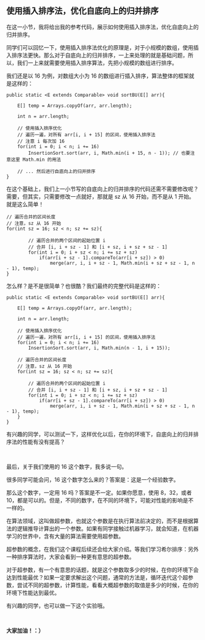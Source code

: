 ## 使用插入排序法，优化自底向上的归并排序

在这一小节，我将给出我的参考代码，展示如何使用插入排序法，优化自底向上的归并排序。

同学们可以回忆一下，使用插入排序法优化的原理是，对于小规模的数组，使用插入排序法更快。那么对于自底向上的归并排序，一上来处理的就是基础问题，所以，我们一上来就需要使用插入排序算法，先把小规模的数组进行排序。

我们还是以 16 为例，对数组大小为 16 的数组进行插入排序，算法整体的框架就是这样的：

```
public static <E extends Comparable> void sortBU(E[] arr){

    E[] temp = Arrays.copyOf(arr, arr.length);

    int n = arr.length;

    // 使用插入排序优化
    // 遍历一遍，对所有 arr[i, i + 15] 的区间，使用插入排序法
    // 注意 i 每次加 16
    for(int i = 0; i < n; i += 16)
        InsertionSort.sort(arr, i, Math.min(i + 15, n - 1)); // 也要注意这里 Math.min 的用法

    // ... 然后进行自底向上的归并排序 
}
```

在这个基础上，我们上一小节写的自底向上的归并排序的代码还需不需要修改呢？需要，但其实，只需要修改一点就好，那就是 sz 从 16 开始，而不是从 1 开始。就是这么简单！

```
// 遍历合并的区间长度
// 注意，sz 从 16 开始
for(int sz = 16; sz < n; sz += sz){

        // 遍历合并的两个区间的起始位置 i
        // 合并 [i, i + sz - 1] 和 [i + sz, i + sz + sz - 1]
        for(int i = 0; i + sz < n; i += sz + sz)
            if(arr[i + sz - 1].compareTo(arr[i + sz]) > 0)
                merge(arr, i, i + sz - 1, Math.min(i + sz + sz - 1, n - 1), temp);
}
```

怎么样？是不是很简单？也很酷？我们最终的完整代码是这样的：

```
public static <E extends Comparable> void sortBU(E[] arr){

    E[] temp = Arrays.copyOf(arr, arr.length);

    int n = arr.length;

    // 使用插入排序优化
    // 遍历一遍，对所有 arr[i, i + 15] 的区间，使用插入排序法
    for(int i = 0; i < n; i += 16)
        InsertionSort.sort(arr, i, Math.min(n - 1, i + 15));

    // 遍历合并的区间长度
    // 注意，sz 从 16 开始
    for(int sz = 16; sz < n; sz += sz){

        // 遍历合并的两个区间的起始位置 i
        // 合并 [i, i + sz - 1] 和 [i + sz, i + sz + sz - 1]
        for(int i = 0; i + sz < n; i += sz + sz)
            if(arr[i + sz - 1].compareTo(arr[i + sz]) > 0)
                merge(arr, i, i + sz - 1, Math.min(i + sz + sz - 1, n - 1), temp);
    }
}
```

有兴趣的同学，可以测试一下，这样优化以后，在你的环境下，自底向上的归并排序法的性能有没有提高？

<br/>

最后，关于我们使用的 16 这个数字，我多说一句。

很多同学可能会问，16 这个数字怎么来的？答案是：这是一个经验数字。

那么这个数字，一定用 16 吗？答案是不一定。如果你愿意，使用 8，32，或者 10，都是可以的。但是，不同的数字，在不同的环境下，可能对性能的影响是不一样的。

在算法领域，这叫做超参数，也就这个参数是在执行算法前决定的，而不是根据算法的逻辑推导计算出的一个参数。如果有同学接触过机器学习，就会知道，在机器学习的世界中，含有大量的算法需要使用超参数。

超参数的概念，在我们这个课程后续还会给大家介绍。等我们学习希尔排序：另外一种排序算法时，大家会看到一种更有意思的超参数。

对于超参数，有一个有意思的话题，就是这个参数取多少的时候，在你的环境下会达到性能最优？如果一定要求解出这个问题，通常的方法是，循环迭代这个超参数，尝试不同的超参数，计算性能，看看大概超参数的取值是多少的时候，在你的环境下性能达到最优。

有兴趣的同学，也可以做一下这个实验哦。

<br/>

**大家加油！：）**
